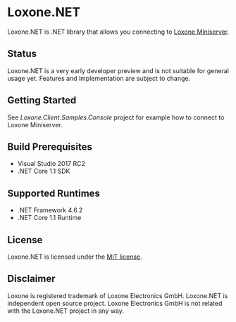 # Loxone.NET
Loxone.NET is .NET library that allows you connecting to [Loxone Miniserver](https://www.loxone.com/enen/products/overview/).

## Status
Loxone.NET is a very early developer preview and is not suitable for general usage yet. Features and implementation are subject to change.

## Getting Started
See *Loxone.Client.Samples.Console* project for example how to connect to Loxone Miniserver.

## Build Prerequisites
- Visual Studio 2017 RC2
- .NET Core 1.1 SDK

## Supported Runtimes
- .NET Framework 4.6.2
- .NET Core 1.1 Runtime

## License
Loxone.NET is licensed under the [MIT license](LICENSE.txt).

## Disclaimer
Loxone is registered trademark of Loxone Electronics GmbH.
Loxone.NET is independent open source project. Loxone Electronics GmbH is not related with the Loxone.NET project in any way.
